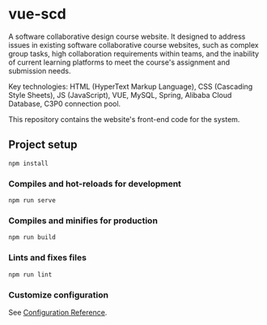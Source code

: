 # vue-scd

A software collaborative design course website. It designed to address issues in existing software collaborative course websites, such as complex group tasks, high collaboration requirements within teams, and the inability of current learning platforms to meet the course's assignment and submission needs.

Key technologies: HTML (HyperText Markup Language), CSS (Cascading Style Sheets), JS (JavaScript), VUE, MySQL, Spring, Alibaba Cloud Database, C3P0 connection pool.

This repository contains the website's front-end code for the system.

## Project setup
```
npm install
```

### Compiles and hot-reloads for development
```
npm run serve
```

### Compiles and minifies for production
```
npm run build
```

### Lints and fixes files
```
npm run lint
```

### Customize configuration
See [Configuration Reference](https://cli.vuejs.org/config/).
